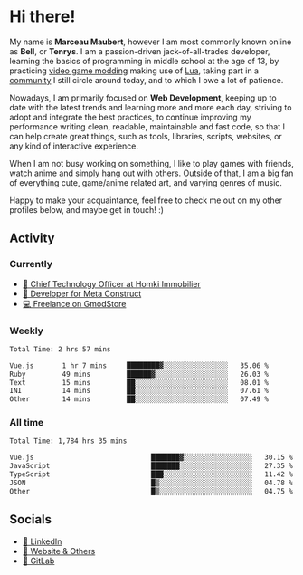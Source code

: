 # Hi there!

My name is **Marceau Maubert**, however I am most commonly known online as **Bell**, or **Tenrys**. I am a passion-driven jack-of-all-trades developer, learning the basics of programming in middle school at the age of 13, by practicing [video game modding](https://garrysmod.com) making use of [Lua](https://lua.org), taking part in a [community](https://metastruct.net) I still circle around today, and to which I owe a lot of patience.

Nowadays, I am primarily focused on **Web Development**, keeping up to date with the latest trends and learning more and more each day, striving to adopt  and integrate the best practices, to continue improving my performance writing clean, readable, maintainable and fast code, so that I can help create great things, such as tools, libraries, scripts, websites, or any kind of interactive experience.

When I am not busy working on something, I like to play games with friends, watch anime and simply hang out with others. Outside of that, I am a big fan of everything cute, game/anime related art, and varying genres of music.

Happy to make your acquaintance, feel free to check me out on my other profiles below, and maybe get in touch! :)

## Activity

### Currently

- [🏢 Chief Technology Officer at Homki Immobilier](https://homki-immobilier.com)
- [🎈 Developer for Meta Construct](https://metastruct.net)
- [💻 Freelance on GmodStore](https://www.gmodstore.com/users/Tenrys)

### Weekly
<!--START_SECTION:wakaWeekly-->

```txt
Total Time: 2 hrs 57 mins

Vue.js       1 hr 7 mins     ████████▓░░░░░░░░░░░░░░░░   35.06 %
Ruby         49 mins         ██████▓░░░░░░░░░░░░░░░░░░   26.03 %
Text         15 mins         ██░░░░░░░░░░░░░░░░░░░░░░░   08.01 %
INI          14 mins         ██░░░░░░░░░░░░░░░░░░░░░░░   07.61 %
Other        14 mins         ██░░░░░░░░░░░░░░░░░░░░░░░   07.49 %
```

<!--END_SECTION:wakaWeekly-->

### All time
<!--START_SECTION:wakaTotal-->

```txt
Total Time: 1,784 hrs 35 mins

Vue.js                             ███████▓░░░░░░░░░░░░░░░░░   30.15 %
JavaScript                         ███████░░░░░░░░░░░░░░░░░░   27.35 %
TypeScript                         ███░░░░░░░░░░░░░░░░░░░░░░   11.42 %
JSON                               █▒░░░░░░░░░░░░░░░░░░░░░░░   04.78 %
Other                              █▒░░░░░░░░░░░░░░░░░░░░░░░   04.75 %
```

<!--END_SECTION:wakaTotal-->

## Socials

- [👔 LinkedIn](https://www.linkedin.com/in/marceau-maubert)
- [🔗 Website & Others](https://bell.moe)
- [🦊 GitLab](https://gitlab.com/Tenrys)
